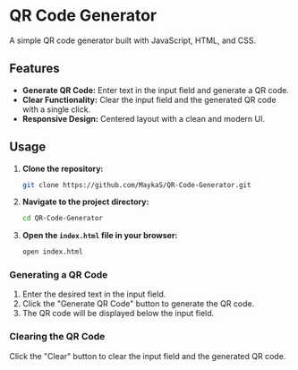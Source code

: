 # QR Code Generator

A simple QR code generator built with JavaScript, HTML, and CSS.

## Features

- **Generate QR Code:** Enter text in the input field and generate a QR code.
- **Clear Functionality:** Clear the input field and the generated QR code with a single click.
- **Responsive Design:** Centered layout with a clean and modern UI.

## Usage

1. **Clone the repository:**
    ```bash
    git clone https://github.com/MaykaS/QR-Code-Generator.git
    ```
2. **Navigate to the project directory:**
    ```bash
    cd QR-Code-Generator
    ```
3. **Open the `index.html` file in your browser:**
    ```bash
    open index.html
    ```

### Generating a QR Code
1. Enter the desired text in the input field.
2. Click the "Generate QR Code" button to generate the QR code.
3. The QR code will be displayed below the input field.

### Clearing the QR Code
Click the "Clear" button to clear the input field and the generated QR code.


